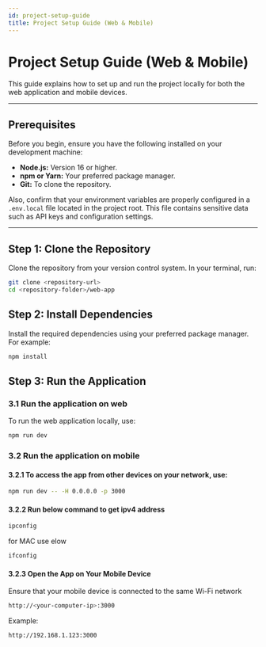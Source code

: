 ```yaml
---
id: project-setup-guide
title: Project Setup Guide (Web & Mobile)
---
```


# Project Setup Guide (Web & Mobile)

This guide explains how to set up and run the project locally for both the web application and mobile devices.

---

## Prerequisites

Before you begin, ensure you have the following installed on your development machine:

- **Node.js:** Version 16 or higher.
- **npm or Yarn:** Your preferred package manager.
- **Git:** To clone the repository.

Also, confirm that your environment variables are properly configured in a `.env.local` file located in the project root. This file contains sensitive data such as API keys and configuration settings.

---

## Step 1: Clone the Repository

Clone the repository from your version control system. In your terminal, run:

```bash
git clone <repository-url>
cd <repository-folder>/web-app
```

## Step 2: Install Dependencies

Install the required dependencies using your preferred package manager. For example:

```bash
npm install
```

## Step 3: Run the Application

### 3.1 Run the application on web

To run the web application locally, use:

```bash
npm run dev
```

### 3.2 Run the application on mobile

#### 3.2.1 To access the app from other devices on your network, use:

```bash
npm run dev -- -H 0.0.0.0 -p 3000
```

#### 3.2.2 Run below command to get ipv4 address

```bash
ipconfig
```

for MAC use elow

```bash
ifconfig
```

#### 3.2.3 Open the App on Your Mobile Device

Ensure that your mobile device is connected to the same Wi-Fi network

```bash
http://<your-computer-ip>:3000
```

Example:

```bash
http://192.168.1.123:3000
```
